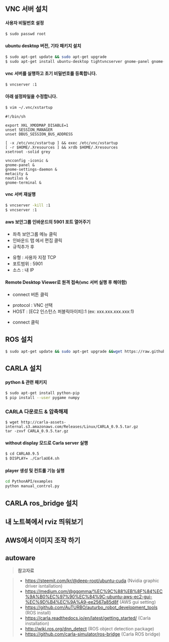 ## VNC 서버 설치

#### 사용자 비밀번호 설정
``` bash
$ sudo passwd root
```

#### ubuntu desktop 버전, 기타 패키지 설치
``` bash
$ sudo apt-get update && sudo apt-get upgrade
$ sudo apt-get install ubuntu-desktop tightvncserver gnome-panel gnome-settings-daemon metacity nautilus gnome-terminal terminator
```

#### vnc 서버를 실행하고 초기 비밀번호를 등록합니다.
``` bash
$ vncserver :1
```
#### 아래 설정파일을 수정합니다.
``` bash
$ vim ~/.vnc/xstartup
```

```
#!/bin/sh

export XKL_XMODMAP_DISABLE=1
unset SESSION_MANAGER
unset DBUS_SESSION_BUS_ADDRESS

[ -x /etc/vnc/xstartup ] && exec /etc/vnc/xstartup
[ -r $HOME/.Xresources ] && xrdb $HOME/.Xresources
xsetroot -solid grey

vncconfig -iconic &
gnome-panel &
gnome-settings-daemon &
metacity &
nautilus &
gnome-terminal &

```

#### vnc 서버 재실행
``` bash
$ vncserver -kill :1
$ vncserver :1
```

#### aws 보안그룹 인바운드의 5901 포트 열어주기
- 좌측 보안그룹 메뉴 클릭
- 인바운드 탭 에서 편집 클릭 
- 규칙추가 후
 * 유형 : 사용자 지정 TCP
 * 포트범위 : 5901
 * 소스 : 내 IP

#### Remote Desktop Viewer로 원격 접속(vnc 서버 실행 후 해야함)
- connect 버튼 클릭
 * protocol : VNC 선택
 * HOST : [EC2 인스턴스 퍼블릭아이피]:1  (ex: xxx.xxx.xxx.xxx:1)
- connect 클릭




## ROS 설치
``` bash
$ sudo apt-get update && sudo apt-get upgrade &&wget https://raw.githubusercontent.com/auturbo/auturbo_robot_development_tools/master/install_ros_melodic.sh && chmod 755 ./install_ros_melodic.sh && bash ./install_ros_melodic.sh &&wget https://raw.githubusercontent.com/auturbo/auturbo_robot_development_tools/master/add_macro_for_melodic_only.sh && chmod 755 ./add_macro_for_melodic_only.sh && bash ./add_macro_for_melodic_only.sh
```
## CARLA 설치

#### python & 관련 패키지
``` bash
$ sudo apt-get install python-pip
$ pip install --user pygame numpy
```
### CARLA 다운로드 & 압축해제
```
$ wget http://carla-assets-internal.s3.amazonaws.com/Releases/Linux/CARLA_0.9.5.tar.gz
tar -zxvf CARLA_0.9.5.tar.gz
```

#### without display 모드로 Carla server 실행
 
 
``` bash
$ cd CARLA0.9.5
$ DISPLAY= ./CarlaUE4.sh
```

#### player 생성 및 컨트롤 기능 실행

``` bash
cd PythonAPI/examples
python manual_control.py
```


## CARLA ros_bridge 설치

## 내 노트북에서 rviz 띄워보기

## AWS에서 이미지 조작 하기

## autoware


>**참고자료**

>- https://steemit.com/kr/@deep-root/ubuntu-cuda (Nvidia graphic driver isntallation)
>- https://medium.com/@ggomma/%EC%9C%88%EB%8F%84%EC%9A%B0%EC%97%90%EC%84%9C-ubuntu-aws-ec2-gui-%EC%9D%B4%EC%9A%A9-ee2567a85d8f (AWS gui setting)
>- https://github.com/AuTURBO/auturbo_robot_development_tools (ROS install)
>- https://carla.readthedocs.io/en/latest/getting_started/ (Carla installation)
>- http://wiki.ros.org/dnn_detect (ROS object detection package)
>- https://github.com/carla-simulator/ros-bridge (Carla ROS bridge)
>
